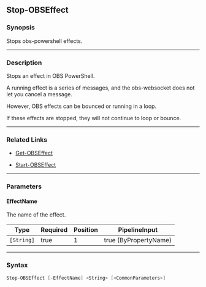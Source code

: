 Stop-OBSEffect
--------------




### Synopsis
Stops obs-powershell effects.



---


### Description

Stops an effect in OBS PowerShell.

A running effect is a series of messages, and the obs-websocket does not let you cancel a message.

However, OBS effects can be bounced or running in a loop.

If these effects are stopped, they will not continue to loop or bounce.



---


### Related Links
* [Get-OBSEffect](Get-OBSEffect.md)



* [Start-OBSEffect](Start-OBSEffect.md)





---


### Parameters
#### **EffectName**

The name of the effect.






|Type      |Required|Position|PipelineInput        |
|----------|--------|--------|---------------------|
|`[String]`|true    |1       |true (ByPropertyName)|





---


### Syntax
```PowerShell
Stop-OBSEffect [-EffectName] <String> [<CommonParameters>]
```
